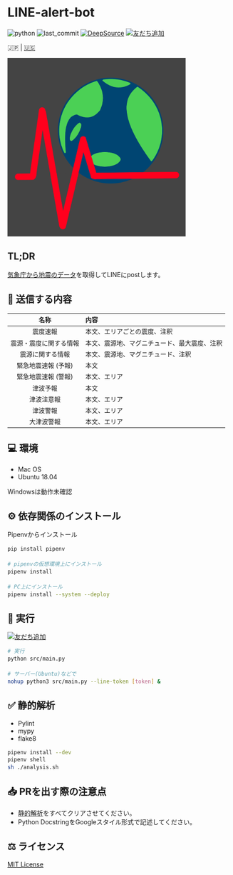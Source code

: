 # LINE-alert-bot

![python](https://img.shields.io/github/pipenv/locked/python-version/yuto51942/LINE-alert-bot)
![last_commit](https://img.shields.io/github/last-commit/yuto51942/LINE-alert-bot)
[![DeepSource](https://static.deepsource.io/deepsource-badge-light-mini.svg)](https://deepsource.io/gh/yuto51942/LINE-alert-bot/?ref=repository-badge)
<a href="https://lin.ee/jTUmGFn"><img src="https://scdn.line-apps.com/n/line_add_friends/btn/ja.png" alt="友だち追加" height="20" border="0"></a>

 🇯🇵 |  [🇺🇸](doc/README_en.md)

<img src='doc/IMG_0128.png' width='400'>

## TL;DR

[気象庁から地震のデータ](http://www.data.jma.go.jp/developer/xml/feed/eqvol.xml)を取得してLINEにpostします。

## 📢 送信する内容

|          名称          | 内容                                         |
| :--------------------: | :------------------------------------------- |
|        震度速報        | 本文、エリアごとの震度、注釈                 |
| 震源・震度に関する情報 | 本文、震源地、マグニチュード、最大震度、注釈 |
|    震源に関する情報    | 本文、震源地、マグニチュード、注釈           |
|  緊急地震速報 (予報)   | 本文                                         |
|  緊急地震速報 (警報)   | 本文、エリア                                 |
|        津波予報        | 本文                                         |
|       津波注意報       | 本文、エリア                                 |
|        津波警報        | 本文、エリア                                 |
|       大津波警報       | 本文、エリア                                 |

## 💻 環境

- Mac OS
- Ubuntu 18.04

Windowsは動作未確認

## ⚙ 依存関係のインストール

Pipenvからインストール

```bash
pip install pipenv

# pipenvの仮想環境上にインストール
pipenv install

# PC上にインストール
pipenv install --system --deploy
```

## 🚀 実行

<a href="https://lin.ee/jTUmGFn"><img src="https://scdn.line-apps.com/n/line_add_friends/btn/ja.png" alt="友だち追加" height="20" border="0"></a>

```bash
# 実行
python src/main.py

# サーバー(Ubuntu)などで
nohup python3 src/main.py --line-token [token] &
```

## ✅ 静的解析

- Pylint
- mypy
- flake8

```bash
pipenv install --dev
pipenv shell
sh ./analysis.sh
```

## 📥 PRを出す際の注意点

- [静的解析](#-静的解析)をすべてクリアさせてください。
- Python DocstringをGoogleスタイル形式で記述してください。

## ⚖ ライセンス

[MIT License](LICENSE)
